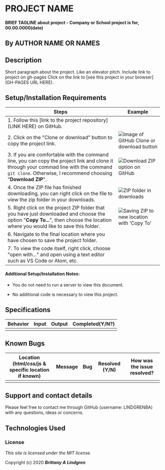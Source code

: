 # PROJECT NAME

#### BRIEF TAGLINE about project - Company or School project is for, 00.00.0000(date)

## By AUTHOR NAME OR NAMES

## Description

Short paragraph about the project. Like an elevator pitch. Include link to project on gh-pages Click on the link to [see this project in your browser](GH-PAGES URL HERE).

## Setup/Installation Requirements

| Steps | Example |
| -------- | ----- |
|  1. Follow this [link to the project repository](LINK HERE) on GitHub.   |    |    
|  2. Click on the "Clone or download" button to copy the project link.   |   ![Image of GitHub Clone or download button](img/readme/clone-download-button.PNG)   |   
|  3. If you are comfortable with the command line, you can copy the project link and clone it through your commad line with the command `git clone`. Otherwise, I recommend choosing "**Download ZIP**".   |   ![Download ZIP option on GitHub](img/readme/download-zip.PNG)  |   
|   4. Once the ZIP file has finished downloading, you can right click on the file to view the zip folder in your downloads.   |   ![ZIP folder in downloads](img/readme/zip-folder.PNG)  |   
|  5. Right click on the project ZIP folder that you have just downloaded and choose the option "**Copy To...**", then choose the location where you would like to save this folder.    |   ![Saving ZIP to new location with 'Copy To'](img/readme/copy-to.PNG)  |   
|  6. Navigate to the final location where you have chosen to save the project folder.   |     |   
|  7. To view the code itself, right click, choose "open with..." and open using a text editor such as VS Code or Atom, etc.   |     |


<!-- // if using package.json / npm, make sure to include the direction below in the setup instructions
clone the project and then run the command npm install -->

#### Additional Setup/Installation Notes:

* You do not need to run a server to view this document.

* No additional code is necessary to view this project.   

## Specifications

| Behavior | Input | Output |  Completed(Y/N?)  |
| -------- | ----- | ------ | -------- |
|    |   |    |    |


## Known Bugs

| Location (html/css/js & specific location if known) |  Message  | Bug | Resolved (Y/N) |  How was the issue resolved?  |
| ------- | ----- | ------ | ------ | --------- |
|  |  |  |  |  |


## Support and contact details

Please feel free to contact me through GitHub (username: LINDGRENBA) with any questions, ideas or concerns.  

## Technologies Used

<!-- * HTML5
* CSS3
* Bootstrap v-3.3.7
* JavaScript
* jQuery v-3.5.0
* Visual Studio Code 
* Git and Git BASH 
* npm package manager -->

### License

*This site is licensed under the MIT license.*

Copyright (c) 2020 **_Brittany A Lindgren_**